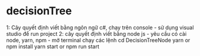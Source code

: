 # decisionTree
1: Cây quyết định viết bằng ngôn ngữ c#, chạy trên console
    - sử dụng visual studio để run project
2: cây quyết định viết bằng node js
    - yêu cầu có cài node, yarn, npm
    - mở terminal
    chạy các lệnh
    cd DecisionTreeNode
    yarn or npm install
    yarn start or npm run start